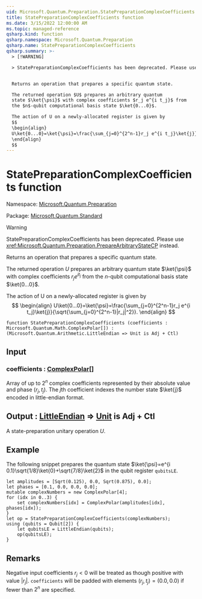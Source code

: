```yaml
---
uid: Microsoft.Quantum.Preparation.StatePreparationComplexCoefficients
title: StatePreparationComplexCoefficients function
ms.date: 3/15/2022 12:00:00 AM
ms.topic: managed-reference
qsharp.kind: function
qsharp.namespace: Microsoft.Quantum.Preparation
qsharp.name: StatePreparationComplexCoefficients
qsharp.summary: >-
  > [!WARNING]

  > StatePreparationComplexCoefficients has been deprecated. Please use <xref:Microsoft.Quantum.Preparation.PrepareArbitraryStateCP> instead.


  Returns an operation that prepares a specific quantum state.

  The returned operation $U$ prepares an arbitrary quantum
  state $\ket{\psi}$ with complex coefficients $r_j e^{i t_j}$ from
  the $n$-qubit computational basis state $\ket{0...0}$.

  The action of U on a newly-allocated register is given by
  $$
  \begin{align}
  U\ket{0...0}=\ket{\psi}=\frac{\sum_{j=0}^{2^n-1}r_j e^{i t_j}\ket{j}}{\sqrt{\sum_{j=0}^{2^n-1}|r_j|^2}}.
  \end{align}
  $$
---
```


# StatePreparationComplexCoefficients function

Namespace: [Microsoft.Quantum.Preparation](xref:Microsoft.Quantum.Preparation)

Package: [Microsoft.Quantum.Standard](https://nuget.org/packages/Microsoft.Quantum.Standard)


> [!WARNING]
> StatePreparationComplexCoefficients has been deprecated. Please use <xref:Microsoft.Quantum.Preparation.PrepareArbitraryStateCP> instead.

Returns an operation that prepares a specific quantum state.The returned operation $U$ prepares an arbitrary quantumstate $\ket{\psi}$ with complex coefficients $r_j e^{i t_j}$ fromthe $n$-qubit computational basis state $\ket{0...0}$.The action of U on a newly-allocated register is given by$$\begin{align}U\ket{0...0}=\ket{\psi}=\frac{\sum_{j=0}^{2^n-1}r_j e^{i t_j}\ket{j}}{\sqrt{\sum_{j=0}^{2^n-1}|r_j|^2}}.\end{align}$$

```qsharp
function StatePreparationComplexCoefficients (coefficients : Microsoft.Quantum.Math.ComplexPolar[]) : (Microsoft.Quantum.Arithmetic.LittleEndian => Unit is Adj + Ctl)
```


## Input

### coefficients : [ComplexPolar](xref:Microsoft.Quantum.Math.ComplexPolar)[]

Array of up to $2^n$ complex coefficients represented by theirabsolute value and phase $(r_j, t_j)$. The $j$th coefficientindexes the number state $\ket{j}$ encoded in little-endian format.



## Output : [LittleEndian](xref:Microsoft.Quantum.Arithmetic.LittleEndian) => [Unit](xref:microsoft.quantum.qsharp.valueliterals#unit-literal)  is Adj + Ctl

A state-preparation unitary operation $U$.

## Example

The following snippet prepares the quantum state $\ket{\psi}=e^{i 0.1}\sqrt{1/8}\ket{0}+\sqrt{7/8}\ket{2}$in the qubit register `qubitsLE`.```qsharplet amplitudes = [Sqrt(0.125), 0.0, Sqrt(0.875), 0.0];let phases = [0.1, 0.0, 0.0, 0.0];mutable complexNumbers = new ComplexPolar[4];for (idx in 0..3) {    set complexNumbers[idx] = ComplexPolar(amplitudes[idx], phases[idx]);}let op = StatePreparationComplexCoefficients(complexNumbers);using (qubits = Qubit[2]) {    let qubitsLE = LittleEndian(qubits);    op(qubitsLE);}```

## Remarks

Negative input coefficients $r_j < 0$ will be treated as thoughpositive with value $|r_j|$. `coefficients` will be padded withelements $(r_j, t_j) = (0.0, 0.0)$ if fewer than $2^n$ arespecified.